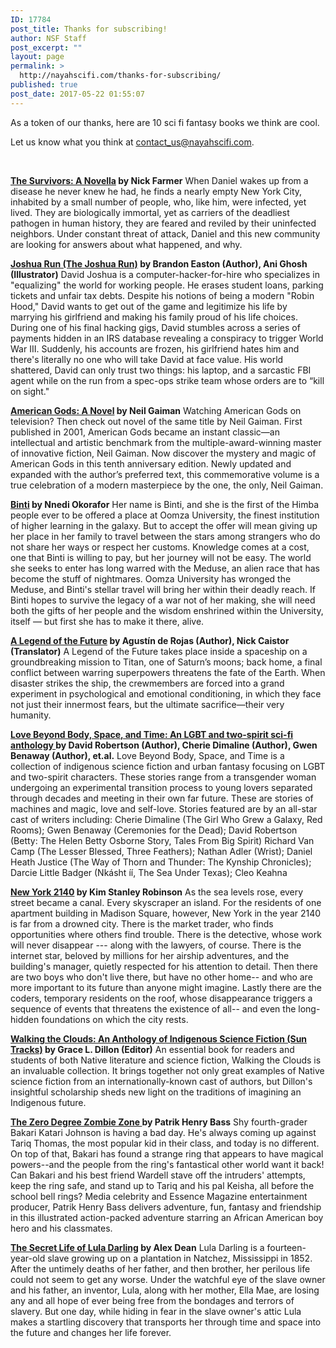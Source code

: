 ```yaml
---
ID: 17784
post_title: Thanks for subscribing! 
author: NSF Staff
post_excerpt: ""
layout: page
permalink: >
  http://nayahscifi.com/thanks-for-subscribing/
published: true
post_date: 2017-05-22 01:55:07
---
```

As a token of our thanks, here are 10 sci fi fantasy books we think are cool.

Let us know what you think at <a href="mailto:contact_us@nayahscifi.com">contact_us@nayahscifi.com</a>.

&nbsp;

<strong><a href="http://amzn.to/2rSAhwJ">The Survivors: A Novella</a> by Nick Farmer</strong>
When Daniel wakes up from a disease he never knew he had, he finds a nearly empty New York City, inhabited by a small number of people, who, like him, were infected, yet lived. They are biologically immortal, yet as carriers of the deadliest pathogen in human history, they are feared and reviled by their uninfected neighbors. Under constant threat of attack, Daniel and this new community are looking for answers about what happened, and why.

<strong><a href="http://amzn.to/2qiixJR">Joshua Run (The Joshua Run)</a> by Brandon Easton (Author), Ani Ghosh (Illustrator)</strong>
David Joshua is a computer-hacker-for-hire who specializes in "equalizing" the world for working people. He erases student loans, parking tickets and unfair tax debts. Despite his notions of being a modern "Robin Hood," David wants to get out of the game and legitimize his life by marrying his girlfriend and making his family proud of his life choices. During one of his final hacking gigs, David stumbles across a series of payments hidden in an IRS database revealing a conspiracy to trigger World War III. Suddenly, his accounts are frozen, his girlfriend hates him and there's literally no one who will take David at face value. His world shattered, David can only trust two things: his laptop, and a sarcastic FBI agent while on the run from a spec-ops strike team whose orders are to “kill on sight."

<strong><a href="http://amzn.to/2rC6lYb">American Gods: A Novel</a> by Neil Gaiman</strong>
Watching American Gods on television? Then check out novel of the same title by Neil Gaiman. First published in 2001, American Gods became an instant classic—an intellectual and artistic benchmark from the multiple-award-winning master of innovative fiction, Neil Gaiman. Now discover the mystery and magic of American Gods in this tenth anniversary edition. Newly updated and expanded with the author’s preferred text, this commemorative volume is a true celebration of a modern masterpiece by the one, the only, Neil Gaiman.

<strong><a href="http://amzn.to/2qiFRai">Binti</a> by Nnedi Okorafor</strong>
Her name is Binti, and she is the first of the Himba people ever to be offered a place at Oomza University, the finest institution of higher learning in the galaxy. But to accept the offer will mean giving up her place in her family to travel between the stars among strangers who do not share her ways or respect her customs. Knowledge comes at a cost, one that Binti is willing to pay, but her journey will not be easy. The world she seeks to enter has long warred with the Meduse, an alien race that has become the stuff of nightmares. Oomza University has wronged the Meduse, and Binti's stellar travel will bring her within their deadly reach. If Binti hopes to survive the legacy of a war not of her making, she will need both the gifts of her people and the wisdom enshrined within the University, itself — but first she has to make it there, alive.

<strong><a href="http://amzn.to/2qiccyd">A Legend of the Future</a> by Agustín de Rojas (Author), Nick Caistor (Translator)</strong>
A Legend of the Future takes place inside a spaceship on a groundbreaking mission to Titan, one of Saturn’s moons; back home, a final conflict between warring superpowers threatens the fate of the Earth. When disaster strikes the ship, the crewmembers are forced into a grand experiment in psychological and emotional conditioning, in which they face not just their innermost fears, but the ultimate sacrifice—their very humanity.

<strong><a href="http://amzn.to/2qYAXCD">Love Beyond Body, Space, and Time: An LGBT and two-spirit sci-fi anthology </a>by David Robertson (Author), Cherie Dimaline (Author), Gwen Benaway (Author), et.al.</strong>
Love Beyond Body, Space, and Time is a collection of indigenous science fiction and urban fantasy focusing on LGBT and two-spirit characters. These stories range from a transgender woman undergoing an experimental transition process to young lovers separated through decades and meeting in their own far future. These are stories of machines and magic, love and self-love.
Stories featured are by an all-star cast of writers including:
Cherie Dimaline (The Girl Who Grew a Galaxy, Red Rooms); Gwen Benaway (Ceremonies for the Dead); David Robertson (Betty: The Helen Betty Osborne Story, Tales From Big Spirit)
Richard Van Camp (The Lesser Blessed, Three Feathers); Nathan Adler (Wrist); Daniel Heath Justice (The Way of Thorn and Thunder: The Kynship Chronicles); Darcie Little Badger (Nkásht íí, The Sea Under Texas); Cleo Keahna

<strong><a href="http://amzn.to/2rSzE6i">New York 2140</a> by Kim Stanley Robinson</strong>
As the sea levels rose, every street became a canal. Every skyscraper an island. For the residents of one apartment building in Madison Square, however, New York in the year 2140 is far from a drowned city. There is the market trader, who finds opportunities where others find trouble. There is the detective, whose work will never disappear --- along with the lawyers, of course.
There is the internet star, beloved by millions for her airship adventures, and the building's manager, quietly respected for his attention to detail. Then there are two boys who don't live there, but have no other home-- and who are more important to its future than anyone might imagine.
Lastly there are the coders, temporary residents on the roof, whose disappearance triggers a sequence of events that threatens the existence of all-- and even the long-hidden foundations on which the city rests.

<strong><a href="http://amzn.to/2rjA9ci">Walking the Clouds: An Anthology of Indigenous Science Fiction (Sun Tracks)</a> by Grace L. Dillon (Editor)</strong>
An essential book for readers and students of both Native literature and science fiction, Walking the Clouds is an invaluable collection. It brings together not only great examples of Native science fiction from an internationally-known cast of authors, but Dillon's insightful scholarship sheds new light on the traditions of imagining an Indigenous future.
<p id="title" class="a-size-large a-spacing-none"><span id="productTitle" class="a-size-large"><strong><a href="http://amzn.to/2rjt4sf">The Zero Degree Zombie Zone </a>by Patrik Henry Bass</strong>
Shy fourth-grader Bakari Katari Johnson is having a bad day. He's always coming up against Tariq Thomas, the most popular kid in their class, and today is no different. On top of that, Bakari has found a strange ring that appears to have magical powers--and the people from the ring's fantastical other world want it back! Can Bakari and his best friend Wardell stave off the intruders' attempts, keep the ring safe, and stand up to Tariq and his pal Keisha, all before the school bell rings? Media celebrity and Essence Magazine entertainment producer, Patrik Henry Bass delivers adventure, fun, fantasy and friendship in this illustrated action-packed adventure starring an African American boy hero and his classmates. </span></p>
<strong><a href="http://amzn.to/2qiidLh">The Secret Life of Lula Darling</a> by Alex Dean</strong>
Lula Darling is a fourteen-year-old slave growing up on a plantation in Natchez, Mississippi in 1852. After the untimely deaths of her father, and then brother, her perilous life could not seem to get any worse. Under the watchful eye of the slave owner and his father, an inventor, Lula, along with her mother, Ella Mae, are losing any and all hope of ever being free from the bondages and terrors of slavery. But one day, while hiding in fear in the slave owner's attic Lula makes a startling discovery that transports her through time and space into the future and changes her life forever.

&nbsp;

&nbsp;